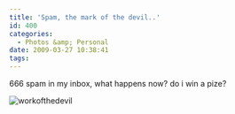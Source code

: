 ```yaml
---
title: 'Spam, the mark of the devil..'
id: 400
categories:
  - Photos &amp; Personal
date: 2009-03-27 10:38:41
tags:
---
```


666 spam in my inbox, what happens now? do i win a pize?

![workofthedevil](https://mikecann.co.uk/wp-content/uploads/2009/03/workofthedevil.png "workofthedevil")